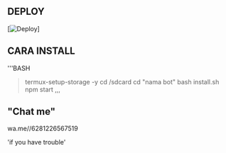 ## DEPLOY
[![Deploy](https://www.herokucdn.com/deploy/button.svg)]

## CARA INSTALL

'''BASH
>termux-setup-storage -y
>cd /sdcard
>cd "nama bot"
>bash install.sh
>npm start
,,,

## "Chat me"

wa.me//6281226567519

'if you have trouble'
